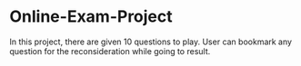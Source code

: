 # Online-Exam-Project
In this project, there are given 10 questions to play. User can bookmark any question for the reconsideration while going to result.
